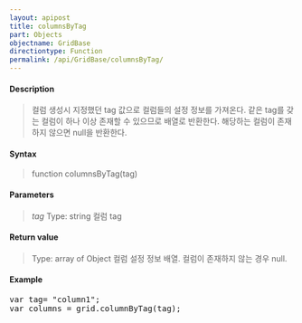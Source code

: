 ```yaml
---
layout: apipost
title: columnsByTag
part: Objects
objectname: GridBase
directiontype: Function
permalink: /api/GridBase/columnsByTag/
---
```



#### Description

>컬럼 생성시 지정했던 tag 값으로 컬럼들의 설정 정보를 가져온다.
>같은 tag를 갖는 컬럼이 하나 이상 존재할 수 있으므로 배열로 반환한다.
>해당하는 컬럼이 존재하지 않으면 null을 반환한다.

#### Syntax

>function columnsByTag(tag)

#### Parameters

> *tag*
> Type: string
> 컬럼 tag

#### Return value

>Type: array of Object
>컬럼 설정 정보 배열.
>컬럼이 존재하지 않는 경우 null.

#### Example

<pre class="prettyprint">
var tag= "column1";
var columns = grid.columnByTag(tag);
</pre>



